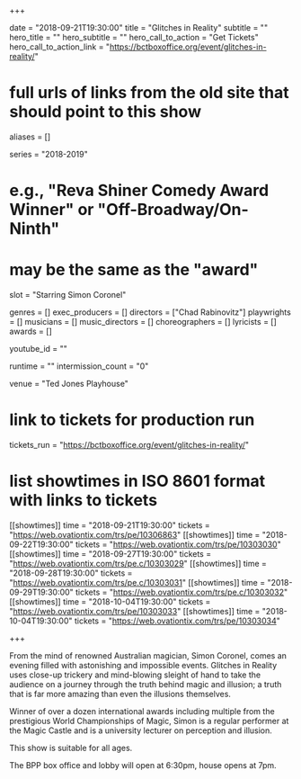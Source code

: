 +++

date = "2018-09-21T19:30:00"
title = "Glitches in Reality"
subtitle = ""
hero_title = ""
hero_subtitle = ""
hero_call_to_action = "Get Tickets"
hero_call_to_action_link = "https://bctboxoffice.org/event/glitches-in-reality/"

# full urls of links from the old site that should point to this show
aliases = []

series = "2018-2019"
# e.g., "Reva Shiner Comedy Award Winner" or "Off-Broadway/On-Ninth"
# may be the same as the "award"
slot = "Starring Simon Coronel"

genres = []
exec_producers = []
directors = ["Chad Rabinovitz"]
playwrights = []
musicians = []
music_directors = []
choreographers = []
lyricists = []
awards = []

youtube_id = ""

runtime = ""
intermission_count = "0"

venue = "Ted Jones Playhouse"

# link to tickets for production run
tickets_run = "https://bctboxoffice.org/event/glitches-in-reality/"

# list showtimes in ISO 8601 format with links to tickets
[[showtimes]]
    time = "2018-09-21T19:30:00"
    tickets = "https://web.ovationtix.com/trs/pe/10306863"
[[showtimes]]
    time = "2018-09-22T19:30:00"
    tickets = "https://web.ovationtix.com/trs/pe/10303030"
[[showtimes]]
    time = "2018-09-27T19:30:00"
    tickets = "https://web.ovationtix.com/trs/pe.c/10303029"
[[showtimes]]
    time = "2018-09-28T19:30:00"
    tickets = "https://web.ovationtix.com/trs/pe.c/10303031"
[[showtimes]]
    time = "2018-09-29T19:30:00"
    tickets = "https://web.ovationtix.com/trs/pe.c/10303032"
[[showtimes]]
    time = "2018-10-04T19:30:00"
    tickets = "https://web.ovationtix.com/trs/pe/10303033"
[[showtimes]]
    time = "2018-10-04T19:30:00"
    tickets = "https://web.ovationtix.com/trs/pe/10303034"

+++

From the mind of renowned Australian magician, Simon Coronel, comes an evening filled with astonishing and impossible events. Glitches in Reality uses close-up trickery and mind-blowing sleight of hand to take the audience on a journey through the truth behind magic and illusion; a truth that is far more amazing than even the illusions themselves.

Winner of over a dozen international awards including multiple from the prestigious World Championships of Magic, Simon is a regular performer at the Magic Castle and is a university lecturer on perception and illusion.

This show is suitable for all ages.

The BPP box office and lobby will open at 6:30pm, house opens at 7pm.
